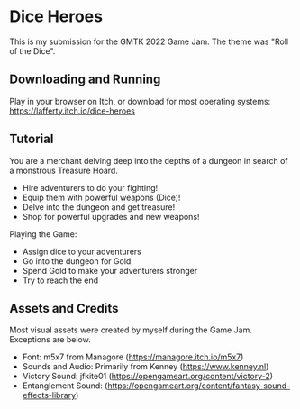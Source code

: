 # Dice Heroes

This is my submission for the GMTK 2022 Game Jam. The theme was "Roll of the Dice".

## Downloading and Running

Play in your browser on Itch, or download for most operating systems: https://lafferty.itch.io/dice-heroes

## Tutorial

You are a merchant delving deep into the depths of a dungeon in search of a monstrous Treasure Hoard.

* Hire adventurers to do your fighting!
* Equip them with powerful weapons (Dice)!
* Delve into the dungeon and get treasure!
* Shop for powerful upgrades and new weapons!

Playing the Game:

* Assign dice to your adventurers
* Go into the dungeon for Gold
* Spend Gold to make your adventurers stronger
* Try to reach the end

## Assets and Credits

Most visual assets were created by myself during the Game Jam. Exceptions are below.

* Font: m5x7 from Managore (https://managore.itch.io/m5x7)
* Sounds and Audio: Primarily from Kenney (https://www.kenney.nl)
* Victory Sound: jfkite01 (https://opengameart.org/content/victory-2)
* Entanglement Sound: (https://opengameart.org/content/fantasy-sound-effects-library)
